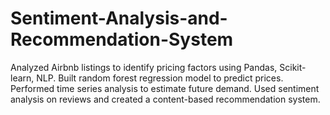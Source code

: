 # Sentiment-Analysis-and-Recommendation-System
Analyzed Airbnb listings to identify pricing factors using Pandas, Scikit-learn, NLP. Built random forest regression model to predict prices. Performed time series analysis to estimate future demand. Used sentiment analysis on reviews and created a content-based recommendation system. 

